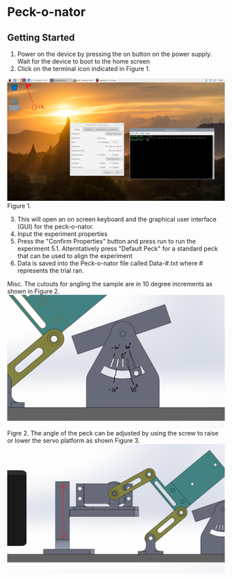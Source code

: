 

# Peck-o-nator

## Getting Started 

1. Power on the device by pressing the on button on the power supply. Wait for the device to boot to the home screen
2. Click on the terminal icon indicated in Figure 1. 

<img src = './assets/pi3-10.jpg'></img>
Figure 1.

3. This will open an on screen keyboard and the graphical user interface (GUI) for the peck-o-nator. 
4. Input the experiment properties
5. Press the "Confirm Properties" button and press run to run the experiment 
5.1. Alterntatively press "Default Peck" for a standard peck that can be used to align the experiment
6. Data is saved into the Peck-o-nator file called Data-#.txt where # represents the trial ran. 

Misc.
The cutouts for angling the sample are in 10 degree increments as shown in Figure 2. 
<img src = './assets/chicken.png'></img>
Figre 2.
The angle of the peck can be adjusted by using the screw to raise or lower the servo platform as shown Figure 3.
<img src = './assets/chicken2.png'></img>
